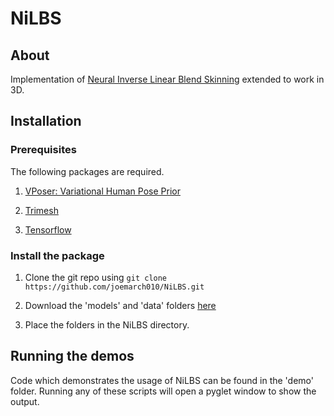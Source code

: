 # NiLBS

## About

Implementation of [Neural Inverse Linear Blend Skinning](https://arxiv.org/pdf/2004.05980.pdf) extended to work in 3D.

## Installation

### Prerequisites 

The following packages are required.

1. [VPoser: Variational Human Pose Prior](https://github.com/nghorbani/human_body_prior)

2. [Trimesh](https://github.com/mikedh/trimesh)

3. [Tensorflow](https://github.com/tensorflow/tensorflow)

### Install the package

1. Clone the git repo using `git clone https://github.com/joemarch010/NiLBS.git`
 
2. Download the 'models' and 'data' folders [here](https://drive.google.com/drive/u/0/folders/1pjJ1MD_kWWAfOIpKtssHe_HvQw887JBT) 

3. Place the folders in the NiLBS directory.


## Running the demos

Code which demonstrates the usage of NiLBS can be found in the 'demo' folder. Running any of these scripts will open a pyglet window to show the output.
